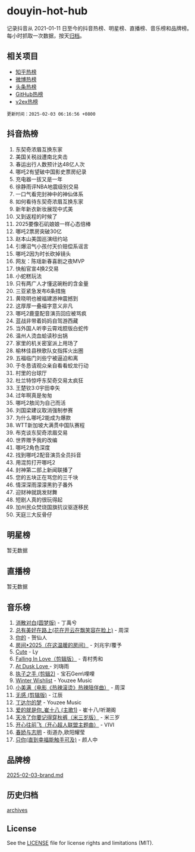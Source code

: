 # douyin-hot-hub

记录抖音从 2021-01-11 日至今的抖音热榜、明星榜、直播榜、音乐榜和品牌榜。每小时抓取一次数据，按天[归档](archives)。

## 相关项目

- [知乎热榜](https://github.com/lonnyzhang423/zhihu-hot-hub)
- [微博热榜](https://github.com/lonnyzhang423/weibo-hot-hub)
- [头条热榜](https://github.com/lonnyzhang423/toutiao-hot-hub)
- [GitHub热榜](https://github.com/lonnyzhang423/github-hot-hub)
- [v2ex热榜](https://github.com/lonnyzhang423/v2ex-hot-hub)


`更新时间：2025-02-03 06:16:56 +0800`

## 抖音热榜

1. 东契奇浓眉互换东家
1. 美国关税战遭南北夹击
1. 春运出行人数预计达48亿人次
1. 哪吒2有望破中国影史票房纪录
1. 充电器一拔又是一年
1. 徐静雨评NBA地震级别交易
1. 一口气看完封神中的神仙体系
1. 如何看待东契奇浓眉互换东家
1. 新年新衣新妆展现中式美
1. 又到返程的时候了
1. 2025要像石矶娘娘一样心态倍棒
1. 哪吒2票房突破30亿
1. 赵本山美国巡演纽约站
1. 引爆沼气小孩付天价赔偿系谣言
1. 哪吒2因为时长砍掉镜头
1. 网友：陈瑶新春喜剧之夜MVP
1. 快船官宣4换2交易
1. 小蛇糕玩法
1. 只有两广人才懂这碗粉的含金量
1. 三亚紧急发布6条措施
1. 黄晓明也被福建游神震撼到
1. 这厚厚一叠福字意义非凡
1. 哪吒2鹿童配音演员回应被骂疯
1. 蓝战非带着妈妈自驾游西藏
1. 当外国人听李云霄戏腔版白蛇传
1. 温州人烫血蛤读秒出锅
1. 家里的机关密室派上用场了
1. 榆林佳县秧歌队女指挥火出圈
1. 五福临门刘些宁被逼迫和离
1. 于冬恳请观众亲自看看蛟龙行动
1. 村里的台球厅
1. 杜兰特惊呼东契奇交易太疯狂
1. 王楚钦3:0宇田幸矢
1. 过年啊真是匆匆
1. 哪吒2敖闰为自己而活
1. 刘国梁建议取消强制参赛
1. 为什么哪吒2能成为爆款
1. WTT新加坡大满贯中国队赛程
1. 布克谈东契奇浓眉交易
1. 世界赠予我的改编
1. 哪吒2角色深度
1. 找到哪吒2配音演员全员抖音
1. 用混剪打开哪吒2
1. 封神第二部上新闻联播了
1. 您的五块正在骂您的三千块
1. 情深深雨濛濛黑豹子番外
1. 迎财神就跳发财舞
1. 短剧人真的很玩得起
1. 加州民众焚烧国旗抗议驱逐移民
1. 天庭三大反骨仔

## 明星榜

暂无数据

## 直播榜

暂无数据

## 音乐榜

1. [消散对白(圆梦版)](https://sf5-hl-cdn-tos.douyinstatic.com/obj/tos-cn-ve-2774/og4jB5I5IizzoZVAAAzWgBMAsMDWoArfwBOiFs) - 丁禹兮
1. [总有美好在路上(花在开云在飘笑容在脸上)](https://sf5-hl-cdn-tos.douyinstatic.com/obj/tos-cn-ve-2774/oU5u7NwtfBIvaNhoQBszOvAlRiAoiWAVVyBMq4) - 周深
1. [你的](https://sf3-cdn-tos.douyinstatic.com/obj/tos-cn-ve-2774/oYuIeKf42jB7sEV6B2upMdpYAgfrQWj0FeRegh) - 贺仙人
1. [房间•2025（在这温暖的房间）](https://sf5-hl-cdn-tos.douyinstatic.com/obj/tos-cn-ve-2774/oMzJcnT8BgIetASeBfwfEeBQVNfACiCifhfZP7g) - 刘兆宇/覆予
1. [Cute](https://sf5-hl-cdn-tos.douyinstatic.com/obj/tos-cn-ve-2774/o4IbIzHWKAAB4wsS5qMBRiiAlEBGTpQRNfFvuo) - Ly
1. [Falling In Love（剪辑版）](https://sf5-hl-cdn-tos.douyinstatic.com/obj/tos-cn-ve-2774/o8ajpA8zzgBPahbBIO8AcKGBLJezFCRd1wfP9f) - 青村秀和
1. [ At Dusk  Love ](https://sf5-hl-cdn-tos.douyinstatic.com/obj/tos-cn-ve-2774/o8CrpCf5CaYgI4ZrtQgMQAFEfuGqNnRSDQAPBc) - 刘嗨雨
1. [执子之手 (剪辑2)](https://sf5-hl-cdn-tos.douyinstatic.com/obj/tos-cn-ve-2774/oUoZLQjCc31XzqsBnBQUNgeKtYPBcgbFDwtfcu) - 宝石Gem\哩哩
1. [Winter Wishlist](https://sf5-hl-cdn-tos.douyinstatic.com/obj/tos-cn-ve-2774/oIIgUOeamCFCVAzxN6MFRLIBlLGpUqQxeeHrLE) - Youzee Music
1. [小美满（电影《热辣滚烫》热辣陪伴曲）](https://sf5-hl-cdn-tos.douyinstatic.com/obj/tos-cn-ve-2774/o0GAn2lSgfZIDUgtevCGDQYnFg4CwnrBaxbTZL) - 周深
1. [无感 (剪辑版)](https://sf5-hl-cdn-tos.douyinstatic.com/obj/tos-cn-ve-2774/o0eIsUzJBDlQaQFC5OFlgbMEZC1TFYBftOBn6p) - 江辰
1. [丁达尔的梦](https://sf5-hl-cdn-tos.douyinstatic.com/obj/tos-cn-ve-2774/oMU3WirUZBVQkAC9ccG5P2IQirziZM2RTInUY) - Youzee Music
1. [爱的就是你_崔十八 (主歌1)](https://sf5-hl-cdn-tos.douyinstatic.com/obj/tos-cn-ve-2774/oI5BO5DhFZ6UTcNCnZaOCBLtZ7WIMQGfgnXf5E) - 崔十八/听潮阁
1. [天冷了你要记得穿秋裤（米三岁版）](https://sf5-hl-cdn-tos.douyinstatic.com/obj/tos-cn-ve-2774/oQlIwVIDWiZ6BQilAorS7MA0AgCkQDvcZAdm1) - 米三岁
1. [开心往前飞（开心超人联盟主题曲）](https://sf5-hl-cdn-tos.douyinstatic.com/obj/tos-cn-ve-2774/9d8fb7c82cf1421fb93a9fe925275e0a) - VIVI
1. [春娇与志明](https://sf5-hl-cdn-tos.douyinstatic.com/obj/tos-cn-ve-2774/e530d8fceb7044b39707d7f9ff54add1) - 街道办,欧阳耀莹
1. [只你(直到幸福能触手可及)](https://sf5-hl-cdn-tos.douyinstatic.com/obj/tos-cn-ve-2774/o0lBkRDzFTeaVSUz3ZZSCBVtZ5DIMQGfgmEAuE) - 颜人中

## 品牌榜

[2025-02-03-brand.md](archives/2025-02-03-brand.md)

## 历史归档

[archives](archives)

## License

See the [LICENSE](LICENSE) file for license rights and limitations (MIT).
